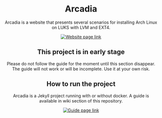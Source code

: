<div align="center" height="200px">
	<h1>Arcadia</h1>
	<p>Arcadia is a website that presents several scenarios for installing Arch Linux on LUKS with LVM and EXT4.
	</p>
	<p>
		<a href="https://chaosdynamix.github.io/Arcadia/">
			<img src="https://img.shields.io/badge/-Show the website-blue?style=for-the-badge" alt="Website page link" />
		</a>
	</p>
</div>

<div align="center">
	<h2>This project is in early stage</h2>
	<p>Please do not  follow the guide for the moment until this section disappear. The guide will not work or will be incomplete. Use it at your own risk.
	</p>
</div>

<div align="center">
	<h2>How to run the project</h2>
	<p>Arcadia is a Jekyll project running with or without docker. A guide is available in wiki section of this repository. 
	</p>
	<p>
		<a href="https://github.com/ChaosDynamix/Arcadia/wiki">
			<img src="https://img.shields.io/badge/-Show the guide-blue?style=for-the-badge" alt="Guide page link" />
		</a>
	</p>
</div>
